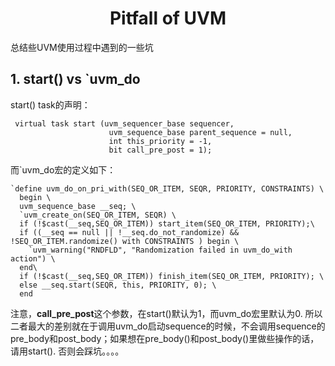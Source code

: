 # <center>Pitfall of UVM</center>

总结些UVM使用过程中遇到的一些坑



## 1. start() vs `uvm_do

start() task的声明：

```
 virtual task start (uvm_sequencer_base sequencer,
                      uvm_sequence_base parent_sequence = null,
                      int this_priority = -1,
                      bit call_pre_post = 1);
```

而`uvm_do宏的定义如下：

```
`define uvm_do_on_pri_with(SEQ_OR_ITEM, SEQR, PRIORITY, CONSTRAINTS) \
  begin \
  uvm_sequence_base __seq; \
  `uvm_create_on(SEQ_OR_ITEM, SEQR) \
  if (!$cast(__seq,SEQ_OR_ITEM)) start_item(SEQ_OR_ITEM, PRIORITY);\
  if ((__seq == null || !__seq.do_not_randomize) && !SEQ_OR_ITEM.randomize() with CONSTRAINTS ) begin \
    `uvm_warning("RNDFLD", "Randomization failed in uvm_do_with action") \
  end\
  if (!$cast(__seq,SEQ_OR_ITEM)) finish_item(SEQ_OR_ITEM, PRIORITY); \
  else __seq.start(SEQR, this, PRIORITY, 0); \
  end

```

注意，**call_pre_post**这个参数，在start()默认为1，而uvm_do宏里默认为0. 所以二者最大的差别就在于调用uvm_do启动sequence的时候，不会调用sequence的pre_body和post_body；如果想在pre_body()和post_body()里做些操作的话，请用start(). 否则会踩坑。。。。
